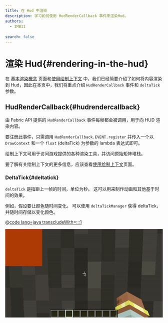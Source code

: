 ```yaml
---
title: 在 Hud 中渲染
description: 学习如何使用 HudRenderCallback 事件来渲染Hud。
authors:
  - IMB11

search: false
---
```


# 渲染 Hud{#rendering-in-the-hud}

在 [基本渲染概念](./basic-concepts) 页面和[使用绘制上下文](./draw-context) 中，我们已经简要介绍了如何将内容渲染到 Hud，因此在本页中，我们将重点介绍 `HudRenderCallback` 事件和 `deltaTick` 参数。

## HudRenderCallback{#hudrendercallback}

由 Fabric API 提供的 `HudRenderCallback` 事件每帧都会被调用，用于向 HUD 渲染内容。

要注册此事件，只需调用 `HudRenderCallback.EVENT.register` 并传入一个以 `DrawContext` 和一个 `float` (deltaTick) 为参数的 lambda 表达式即可。

绘制上下文可用于访问游戏提供的各种渲染工具，并访问原始矩阵堆栈。

要了解有关绘制上下文的更多信息，应该查看[使用绘制上下文](./draw-context)页面。

### DeltaTick{#deltatick}

`deltaTick` 是指距上一帧的时间，单位为秒。 这可以用来制作动画和其他基于时间的效果。

例如，假设要让颜色随时间变化。 可以使用 `deltaTickManager` 获得 deltaTick，并随时间存储以变化颜色。

@[code lang=java transcludeWith=:::1](@/reference/1.21/src/client/java/com/example/docs/rendering/HudRenderingEntrypoint.java)

![](/assets/develop/rendering/hud-rendering-deltatick.webp)

